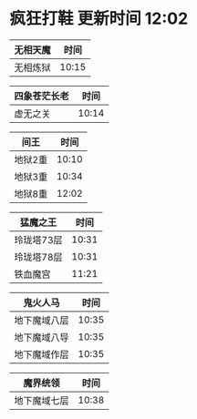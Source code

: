 # 疯狂打鞋 更新时间 12:02

| 无相天魔   | 时间    |
|--------|-------|
| 无相炼狱 | 10:15 |

| 四象苍茫长老   | 时间    |
|--------|-------|
| 虚无之关 | 10:14 |

| 间王   | 时间    |
|--------|-------|
| 地狱2重 | 10:10 |
| 地狱3重 | 10:34 |
| 地狱8重 | 12:02 |

| 猛魔之王   | 时间    |
|--------|-------|
| 玲珑塔73层 | 10:31 |
| 玲珑塔78层 | 10:31 |
| 铁血魔宫 | 11:21 |

| 鬼火人马   | 时间    |
|--------|-------|
| 地下魔域八层 | 10:35 |
| 地下魔域八导 | 10:35 |
| 地下魔域作层 | 10:35 |

| 魔界统领   | 时间    |
|--------|-------|
| 地下魔域七层 | 10:38 |